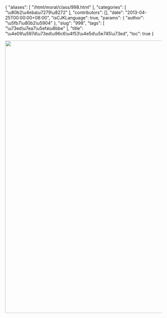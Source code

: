 {
    "aliases": [
        "/html/moral/class/998.html"
    ],
    "categories": [
        "\u80b2\u4eba\u7279\u8272"
    ],
    "contributors": [],
    "date": "2013-04-25T00:00:00+08:00",
    "isCJKLanguage": true,
    "params": {
        "author": "\u5fb7\u80b2\u5904"
    },
    "slug": "998",
    "tags": [
        "\u73ed\u7ea7\u5efa\u8bbe"
    ],
    "title": "\u4e09\u597d\u73ed\u96c6\u4f53\u4e5d\u5e745\u73ed",
    "toc": true
}


<img
    src="https://cdn.tfls.online/mirror/full/c9751bc1507aeed1e45aad30bb34df6894fe6154.jpg"
    style="display:block;margin-left:auto;margin-right:auto;"
    decoding="async"
    fetchpriority="auto"
    loading="lazy"
    height="876"
    width="640"
/>
